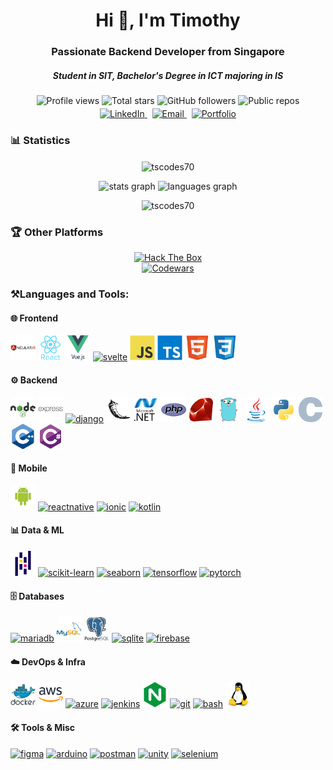 <h1 align="center">Hi 👋, I'm Timothy</h1>
<h3 align="center">Passionate Backend Developer from Singapore</h3>
<h5 align="center">Student in SIT, Bachelor's Degree in ICT majoring in IS</h5>

<p align="center">
  <img src="https://komarev.com/ghpvc/?username=tscodes70&label=Views&color=bd93f9&style=flat-square" alt="Profile views" />
  <img src="https://img.shields.io/github/stars/tscodes70?affiliations=OWNER%2CCOLLABORATOR&style=flat-square&logo=github&logoColor=f8f8f2&label=Stars&labelColor=282a36&color=ffb86c" alt="Total stars" />
  <img src="https://img.shields.io/github/followers/tscodes70?style=flat-square&logo=github&logoColor=f8f8f2&label=Followers&labelColor=282a36&color=50fa7b" alt="GitHub followers" />
    <img src="https://img.shields.io/badge/dynamic/json?url=https%3A%2F%2Fapi.github.com%2Fusers%2Ftscodes70&query=%24.public_repos&label=Public%20Repos&style=flat-square&logo=github&logoColor=f8f8f2&labelColor=282a36&color=8be9fd&cacheSeconds=3600" alt="Public repos" />
</p>

<p align="center" style="margin-top:-10px">
  <a href="https://www.linkedin.com/in/timothy-see-jun-jie/" target="_blank" rel="noreferrer">
    <img src="https://img.shields.io/badge/LinkedIn-Connect-0A66C2?style=for-the-badge&logo=linkedin&logoColor=f8f8f2&labelColor=282a36" alt="LinkedIn" />
  </a>
  &nbsp;
  <a href="mailto:sck.timothy@gmail.com" target="_blank" rel="noreferrer">
    <img src="https://img.shields.io/badge/Gmail-Contact-D14836?style=for-the-badge&logo=gmail&logoColor=f8f8f2&labelColor=282a36" alt="Email" />
  </a>
  &nbsp;
  <a href="https://tscodes70.github.io/tscodes/" target="_blank" rel="noreferrer">
    <img src="https://img.shields.io/badge/Portfolio-tscodes70.github.io%2Ftscodes-8be9fd?style=for-the-badge&logo=firefox-browser&logoColor=f8f8f2&labelColor=282a36" alt="Portfolio" />
  </a>
</p>

<h3>📊 Statistics</h3>
<div align="center">
<p><img align="center" src="https://github-readme-streak-stats-kio7atv3p-tscodes70s-projects.vercel.app?user=tscodes70&theme=dracula" alt="tscodes70" /></p>
<img src="https://github-readme-stats-c7effwzlt-tscodes70s-projects.vercel.app/api?username=tscodes70&hide_title=false&hide_rank=false&show_icons=true&include_all_commits=true&count_private=true&disable_animations=false&theme=dracula&locale=en&hide_border=false" height="150" alt="stats graph" />
<img src="https://github-readme-stats-c7effwzlt-tscodes70s-projects.vercel.app/api/top-langs?username=tscodes70&locale=en&hide_title=false&layout=compact&card_width=320&langs_count=8&theme=dracula&hide_border=false" height="150" alt="languages graph" />
<p align="center"><img src="https://github-profile-trophy-bme2u9un3-tscodes70s-projects.vercel.app/?username=tscodes70&row=2&column=5&theme=dracula" alt="tscodes70" /></a> </p>
</div>

<h3>🏆 Other Platforms</h3>
<p align="center">

  <a href="https://app.hackthebox.com/profile/1570321" target="_blank" rel="noreferrer">
    <img src="https://www.hackthebox.com/badge/image/1570321" alt="Hack The Box"/>
  </a>
  <br/>
    <a href="https://www.codewars.com/users/tscodes70" target="_blank" rel="noreferrer">
        <img src="https://github.r2v.ch/codewars?user=tscodes70" alt="Codewars" />
  </a>
  
</p>

<h3 align="left">⚒️Languages and Tools:</h3>

<!-- Frontend -->
<h4>🌐 Frontend</h4>
<p align="left">
  <a href="https://angular.io"><img src="https://raw.githubusercontent.com/devicons/devicon/master/icons/angularjs/angularjs-original-wordmark.svg" alt="angular" width="40" height="40"/></a>
  <a href="https://reactjs.org/"><img src="https://raw.githubusercontent.com/devicons/devicon/master/icons/react/react-original-wordmark.svg" alt="react" width="40" height="40"/></a>
  <a href="https://vuejs.org/"><img src="https://raw.githubusercontent.com/devicons/devicon/master/icons/vuejs/vuejs-original-wordmark.svg" alt="vue" width="40" height="40"/></a>
  <a href="https://svelte.dev"><img src="https://upload.wikimedia.org/wikipedia/commons/1/1b/Svelte_Logo.svg" alt="svelte" width="40" height="40"/></a>
  <a href="https://developer.mozilla.org/en-US/docs/Web/JavaScript"><img src="https://raw.githubusercontent.com/devicons/devicon/master/icons/javascript/javascript-original.svg" alt="javascript" width="40" height="40"/></a>
  <a href="https://www.typescriptlang.org/"><img src="https://raw.githubusercontent.com/devicons/devicon/master/icons/typescript/typescript-original.svg" alt="typescript" width="40" height="40"/></a>
  <a href="https://www.w3.org/html/"><img src="https://raw.githubusercontent.com/devicons/devicon/master/icons/html5/html5-original.svg" alt="html5" width="40" height="40"/></a>
  <a href="https://www.w3schools.com/css/"><img src="https://raw.githubusercontent.com/devicons/devicon/master/icons/css3/css3-original.svg" alt="css3" width="40" height="40"/></a>
</p>

<!-- Backend -->
<h4>⚙️ Backend</h4>
<p align="left">
  <a href="https://nodejs.org"><img src="https://raw.githubusercontent.com/devicons/devicon/master/icons/nodejs/nodejs-original-wordmark.svg" alt="nodejs" width="40" height="40"/></a>
  <a href="https://expressjs.com"><img src="https://raw.githubusercontent.com/devicons/devicon/master/icons/express/express-original-wordmark.svg" alt="express" width="40" height="40"/></a>
  <a href="https://www.djangoproject.com/"><img src="https://cdn.worldvectorlogo.com/logos/django.svg" alt="django" width="40" height="40"/></a>
  <a href="https://flask.palletsprojects.com/"><img src="https://raw.githubusercontent.com/devicons/devicon/master/icons/flask/flask-original.svg" alt="flask" width="40" height="40"/></a>
  <a href="https://dotnet.microsoft.com/"><img src="https://raw.githubusercontent.com/devicons/devicon/master/icons/dot-net/dot-net-original-wordmark.svg" alt="dotnet" width="40" height="40"/></a>
  <a href="https://www.php.net"><img src="https://raw.githubusercontent.com/devicons/devicon/master/icons/php/php-original.svg" alt="php" width="40" height="40"/></a>
  <a href="https://www.ruby-lang.org/en/"><img src="https://raw.githubusercontent.com/devicons/devicon/master/icons/ruby/ruby-original.svg" alt="ruby" width="40" height="40"/></a>
  <a href="https://golang.org"><img src="https://raw.githubusercontent.com/devicons/devicon/master/icons/go/go-original.svg" alt="go" width="40" height="40"/></a>
  <a href="https://www.java.com"><img src="https://raw.githubusercontent.com/devicons/devicon/master/icons/java/java-original.svg" alt="java" width="40" height="40"/></a>
  <a href="https://www.python.org"><img src="https://raw.githubusercontent.com/devicons/devicon/master/icons/python/python-original.svg" alt="python" width="40" height="40"/></a>
  <a href="https://www.cprogramming.com/"><img src="https://raw.githubusercontent.com/devicons/devicon/master/icons/c/c-original.svg" alt="c" width="40" height="40"/></a>
  <a href="https://www.w3schools.com/cpp/"><img src="https://raw.githubusercontent.com/devicons/devicon/master/icons/cplusplus/cplusplus-original.svg" alt="cplusplus" width="40" height="40"/></a>
  <a href="https://www.w3schools.com/cs/"><img src="https://raw.githubusercontent.com/devicons/devicon/master/icons/csharp/csharp-original.svg" alt="csharp" width="40" height="40"/></a>
</p>

<!-- Mobile -->
<h4>📱 Mobile</h4>
<p align="left">
  <a href="https://developer.android.com"><img src="https://raw.githubusercontent.com/devicons/devicon/master/icons/android/android-original-wordmark.svg" alt="android" width="40" height="40"/></a>
  <a href="https://reactnative.dev/"><img src="https://reactnative.dev/img/header_logo.svg" alt="reactnative" width="40" height="40"/></a>
  <a href="https://ionicframework.com"><img src="https://upload.wikimedia.org/wikipedia/commons/d/d1/Ionic_Logo.svg" alt="ionic" width="40" height="40"/></a>
  <a href="https://kotlinlang.org"><img src="https://www.vectorlogo.zone/logos/kotlinlang/kotlinlang-icon.svg" alt="kotlin" width="40" height="40"/></a>
</p>

<!-- Data & ML -->
<h4>📊 Data & ML</h4>
<p align="left">
  <a href="https://pandas.pydata.org/"><img src="https://raw.githubusercontent.com/devicons/devicon/master/icons/pandas/pandas-original.svg" alt="pandas" width="40" height="40"/></a>
  <a href="https://scikit-learn.org/"><img src="https://upload.wikimedia.org/wikipedia/commons/0/05/Scikit_learn_logo_small.svg" alt="scikit-learn" width="40" height="40"/></a>
  <a href="https://seaborn.pydata.org/"><img src="https://seaborn.pydata.org/_images/logo-mark-lightbg.svg" alt="seaborn" width="40" height="40"/></a>
  <a href="https://www.tensorflow.org"><img src="https://www.vectorlogo.zone/logos/tensorflow/tensorflow-icon.svg" alt="tensorflow" width="40" height="40"/></a>
  <a href="https://pytorch.org/"><img src="https://www.vectorlogo.zone/logos/pytorch/pytorch-icon.svg" alt="pytorch" width="40" height="40"/></a>
</p>

<!-- Databases -->
<h4>🗄 Databases</h4>
<p align="left">
  <a href="https://mariadb.org/"><img src="https://www.vectorlogo.zone/logos/mariadb/mariadb-icon.svg" alt="mariadb" width="40" height="40"/></a>
  <a href="https://www.mysql.com/"><img src="https://raw.githubusercontent.com/devicons/devicon/master/icons/mysql/mysql-original-wordmark.svg" alt="mysql" width="40" height="40"/></a>
  <a href="https://www.postgresql.org"><img src="https://raw.githubusercontent.com/devicons/devicon/master/icons/postgresql/postgresql-original-wordmark.svg" alt="postgresql" width="40" height="40"/></a>
  <a href="https://www.sqlite.org/"><img src="https://www.vectorlogo.zone/logos/sqlite/sqlite-icon.svg" alt="sqlite" width="40" height="40"/></a>
  <a href="https://firebase.google.com/"><img src="https://www.vectorlogo.zone/logos/firebase/firebase-icon.svg" alt="firebase" width="40" height="40"/></a>
</p>

<!-- DevOps & Infra -->
<h4>☁️ DevOps & Infra</h4>
<p align="left">
  <a href="https://www.docker.com/"><img src="https://raw.githubusercontent.com/devicons/devicon/master/icons/docker/docker-original-wordmark.svg" alt="docker" width="40" height="40"/></a>
  <a href="https://aws.amazon.com"><img src="https://raw.githubusercontent.com/devicons/devicon/master/icons/amazonwebservices/amazonwebservices-original-wordmark.svg" alt="aws" width="40" height="40"/></a>
  <a href="https://azure.microsoft.com"><img src="https://www.vectorlogo.zone/logos/microsoft_azure/microsoft_azure-icon.svg" alt="azure" width="40" height="40"/></a>
  <a href="https://www.jenkins.io"><img src="https://www.vectorlogo.zone/logos/jenkins/jenkins-icon.svg" alt="jenkins" width="40" height="40"/></a>
  <a href="https://www.nginx.com"><img src="https://raw.githubusercontent.com/devicons/devicon/master/icons/nginx/nginx-original.svg" alt="nginx" width="40" height="40"/></a>
  <a href="https://git-scm.com/"><img src="https://www.vectorlogo.zone/logos/git-scm/git-scm-icon.svg" alt="git" width="40" height="40"/></a>
  <a href="https://www.gnu.org/software/bash/"><img src="https://www.vectorlogo.zone/logos/gnu_bash/gnu_bash-icon.svg" alt="bash" width="40" height="40"/></a>
  <a href="https://www.linux.org/"><img src="https://raw.githubusercontent.com/devicons/devicon/master/icons/linux/linux-original.svg" alt="linux" width="40" height="40"/></a>
</p>

<!-- Tools & Misc -->
<h4>🛠 Tools & Misc</h4>
<p align="left">
  <a href="https://www.figma.com/"><img src="https://www.vectorlogo.zone/logos/figma/figma-icon.svg" alt="figma" width="40" height="40"/></a>
  <a href="https://www.arduino.cc/"><img src="https://cdn.worldvectorlogo.com/logos/arduino-1.svg" alt="arduino" width="40" height="40"/></a>
  <a href="https://postman.com"><img src="https://www.vectorlogo.zone/logos/getpostman/getpostman-icon.svg" alt="postman" width="40" height="40"/></a>
  <a href="https://unity.com/"><img src="https://www.vectorlogo.zone/logos/unity3d/unity3d-icon.svg" alt="unity" width="40" height="40"/></a>
  <a href="https://www.selenium.dev"><img src="https://upload.wikimedia.org/wikipedia/commons/d/d5/Selenium_Logo.png" alt="selenium" width="40" height="40"/></a>
</p>

